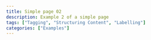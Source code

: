 ```yaml
---
title: Simple page 02
description: Example 2 of a simple page
tags: ["Tagging", "Structuring Content", "Labelling"]
categories: ["Examples"]
---
```

